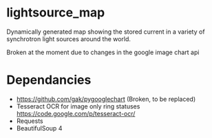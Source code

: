 lightsource_map
===============

Dynamically generated map showing the stored current in a variety of synchrotron light sources around the world.

Broken at the moment due to changes in the google image chart api

Dependancies
============

* https://github.com/gak/pygooglechart (Broken, to be replaced)
* Tesseract OCR for image only ring statuses https://code.google.com/p/tesseract-ocr/
* Requests
* BeautifulSoup 4


